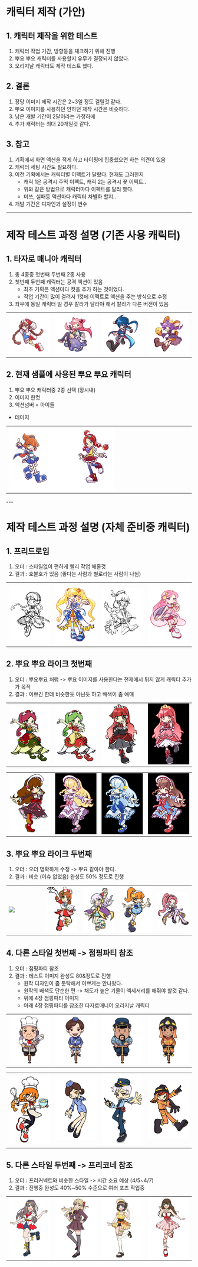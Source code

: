 # 캐릭터 제작 (가안)
## 1. 캐릭터 제작을 위한 테스트
1) 캐릭터 작업 기간, 방향등을 체크하기 위해 진행
2) 뿌요 뿌요 캐릭터를 사용할지 유무가 결정되지 않았다.
3) 오리지날 캐릭터도 제작 테스트 했다. 

## 2. 결론
1) 장당 이미지 제작 시간은 2~3일 정도 걸릴것 같다. 
2) 뿌요 이미지를 사용하던 안하던 제작 시간은 비슷하다. 
3) 남은 개발 기간이 2달이라는 가정하에 
4) 추가 캐릭터는 최대 20개일것 같다. 

## 3. 참고
1) 기획에서 화면 액션을 적게 하고 타이핑에 집중했으면 하는 의견이 있음
2) 캐릭터 세팅 시간도 필요하다.
3) 이전 기획에서는 캐릭터별 이펙트가 달랐다. 현재도 그러한지 
    - 캐릭 1은 공격시 주먹 이펙트, 캐릭 2는 공격시 꽃 이펙트.. 
    - 위와 같은 방법으로 캐릭터마다 이펙트를 달리 했다. 
    - 미쓰, 실패등 액션마다 캐릭터 차별화 할지..
4) 개발 기간은 디자인과 설정이 변수 

---
# 제작 테스트 과정 설명 (기존 사용 캐릭터) 
## 1. 타자로 매니아 캐릭터
1) 총 4종중 첫번째 두번째 2종 사용
2) 첫번째 두번째 캐릭터는 공격 액션이 있음 
    - 최초 기획은 액션마다 컷을 추가 하는 것이었다.
    - 작업 기간이 많이 걸려서 1컷에 이펙트로 액션을 주는 방식으로 수정 
3) 좌우에 동일 캐릭터 일 경우 칼라가 달라야 해서 칼라가 다른 버전이 있음

<table width = 100%><tr>
    <td width = 25% ><img src ="image/Ch/Mari_1p.png"></td>
    <td width = 25% ><img src ="image/Ch/Sora_1p.png"></td>
    <td width = 25% ><img src ="image/Ch/Ice_1p.png"></td>
    <td width = 25% ><img src ="image/Ch/Cheda_2p.png"></td>
</tr></table>

## 2. 현재 샘플에 사용된 뿌요 뿌요 캐릭터 
1) 뿌요 뿌요 캐릭터중 2종 선택 (장시내)
2) 이미지 한컷
3) 액션넘버 
  = 아이들 
  - 데미지

<table width = 100%><tr>
    <td width = 60% ><img src ="image/Ch/photo_2023-03-31_15-40-34.jpg"></td>
    <td width = 40%></td>
</tr></table>
---

# 제작 테스트 과정 설명 (자체 준비중 캐릭터) 
## 1. 프리드로임
1) 오더 : 스타일없이 편하게 빨리 작업 해줄것
2) 결과 : 호불호가 있음 (좋다는 사람과 별로라는 사람이 나뉨)

<table width = 100%><tr>
    <td width = 25% ><img src ="image/Ch/photo_2023-03-20_12-12-00_B.jpg"></td>
    <td width = 25% ><img src ="image/pngfile/캐릭터_9.png"></td>
    <td width = 25% ><img src ="image/Ch/photo_2023-03-20_12-12-01.jpg"></td>
    <td width = 25% ><img src ="image/Ch/ch)_2.png"></td>
</tr></table>

## 2. 뿌요 뿌요 라이크 첫번째 
1) 오더 : 뿌요뿌요 처럼 -> 뿌요 이미지를 사용한다는 전제에서 튀지 않게 캐릭터 추가가 목적 
2) 결과 : 이쁘긴 한데 비슷한듯 아닌듯 하고 배색이 좀 애매

<table width = 100%><tr>
    <td width = 25% ><img src=image/Ch/photo_2023-03-22_15-41-02.jpg></td>
    <td width = 25% ><img src=image/Ch/photo_2023-03-22_15-52-53.jpg></td>
    <td width = 25% ><img src=image/Ch/photo_2023-03-22_18-01-25.jpg></td>
    <td width = 25% ><img src=image/Ch/photo_2023-03-24_11-01-52.jpg></td>
</tr></table>

<table width = 100%><tr>
    <td width = 25% ><img src=image/Ch/photo_2023-03-24_13-26-43.jpg></td>
    <td width = 25% ><img src=image/Ch/photo_2023-03-27_18-17-18.jpg></td>
    <td width = 25% ><img src=image/Ch/photo_2023-03-28_18-32-44.jpg></td>
    <td width = 25% ><img src=image/Ch/photo_2023-03-27_22-26-46.jpg></td>
</tr></table>

## 3. 뿌요 뿌요 라이크 두번째
1) 오더 : 오더 명확하게 수정 -> 뿌요 같아야 한다.
2) 결과 : 비슷 (이슈 없었음) 완성도 50% 정도로 진행

<table width = 100%><tr>    
    <td width = 20% ><img src=image/pngfile/캐릭터11.png></td>
    <td width = 20% ><img src=image/Ch/photo_2023-04-03_10-48-47_B.jpg></td>
    <td width = 20% ><img src=image/Ch/photo_2023-04-03_10-48-48.jpg></td>
    <td width = 20% ><img src=image/Ch/photo_2023-03-31_13-44-54.jpg></td>
    <td width = 20% ><img src=image/Ch/photo_2023-04-03_10-48-46.jpg></td>
</tr></table>

## 4. 다른 스타일 첫번째 -> 점핑파티 참조
1) 오더 : 점핑파티 참조 
2) 결과 : 테스트 이미지 완성도 80&정도로 진행 
    - 원작 디자인이 좀 둔탁해서 이쁘게는 안나왔다. 
    - 원작의 배색도 단순한 편 -> 채도가 높은 기물이 엑세서리를 해줘야 할것 같다.    
    - 위에 4장 점핑파티 이미지
    - 아래 4장 점핑파티를 참조한 타자로매니어 오리지날 캐릭터

<table width = 100%><tr>    
    <td width = 25% ><img src=image/Ch/photo_2023-04-03_16-21-07.jpg></td>
    <td width = 25% ><img src=image/Ch/photo_2023-04-03_16-21-06_C.jpg></td>
    <td width = 25% ><img src=image/Ch/photo_2023-04-03_16-21-06.jpg></td>
    <td width = 25% ><img src=image/Ch/photo_2023-04-03_16-21-06_B.jpg></td>
</tr></table>

<table width = 100%><tr>
    <td width = 25% ><img src=image/Ch/photo_2023-04-03_18-53-07.jpg></td>
    <td width = 25% ><img src=image/Ch/photo_2023-04-03_17-34-22.jpg></td>
    <td width = 25% ><img src=image/Ch/photo_2023-04-04_12-40-25.jpg></td>
    <td width = 25% ><img src=image/Ch/photo_2023-04-04_14-34-18.jpg></td>
</tr></table>

## 5. 다른 스타일 두번째 -> 프리코네 참조
1) 오더 : 프리커넥트와 비슷한 스타일 -> 시간 소요 예상 (4/5~4/7)
2) 결과 : 진행중 완성도 40%~50% 수준으로 여러 포즈 작업중

<table width = 100%><tr>
    <td width = 25% ><img src=image/Ch/photo_2023-04-06_00-11-48.jpg></td> 
    <td width = 25% ><img src=image/Ch/photo_2023-04-06_19-09-37ㅁaa..jpg></td> 
    <td width = 25% ><img src=image/Ch/photo_2023-04-06_19-09-37.jpg></td>
    <td width = 25% ><img src=image/Ch/photo_2023-04-07_11-17-32.jpg></td>    
</tr></table>


